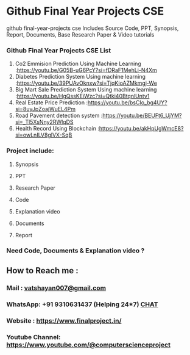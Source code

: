 # Github Final Year Projects CSE
github final-year-projects cse Includes Source Code, PPT, Synopsis, Report, Documents, Base Research Paper &amp; Video tutorials


### Github Final Year Projects CSE List

1. Co2 Emmision Prediction Using Machine Learning              :https://youtu.be/G05B-uG6PcY?si=fDRaF1MehLi-N4Xm
2. Diabetes Prediction System Using machine learning           :https://youtu.be/39PUAvOknxw?si=TjqKioAZMkmgj-We
3. Big Mart Sale Prediction System Using machine learning      :https://youtu.be/HgQssKEiWzc?si=Qtki40BtqnlUntv1
4. Real Estate Price Prediction                                :https://youtu.be/bsCIo_bg4UY?si=8uyJpZoajWuEL4Pm
5. Road Pavement detection system                              :https://youtu.be/BEUFt6_UjYM?si=_Tl5XsNny2RWlqDS
6. Health Record Using Blockchain                              :https://youtu.be/akHpUgWmcE8?si=owLnILV8glVX-SqB

### Project include: 

1. Synopsis

2. PPT

3. Research Paper


4. Code

5. Explanation video

6. Documents

7. Report


### Need Code, Documents & Explanation video ? 

## How to Reach me :

### Mail : vatshayan007@gmail.com 

### WhatsApp: +91 9310631437 (Helping 24*7) **[CHAT](https://wa.me/message/CHWN2AHCPMAZK1)** 

### Website : https://www.finalproject.in/

### Youtube Channel: https://www.youtube.com/@computerscienceproject
